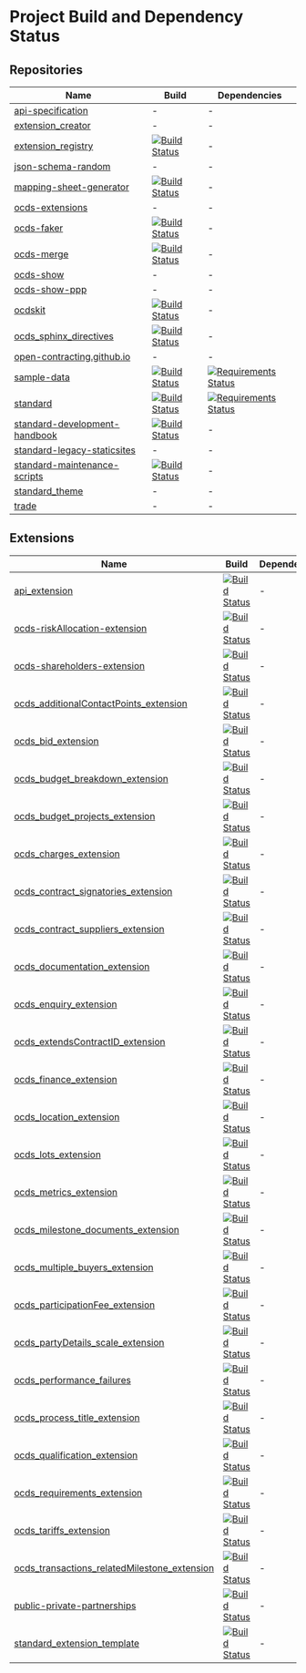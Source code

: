 # Project Build and Dependency Status

## Repositories

Name|Build|Dependencies
-|-|-
[api-specification](https://github.com/open-contracting/api-specification)|-|-
[extension_creator](https://github.com/open-contracting/extension_creator)|-|-
[extension_registry](https://github.com/open-contracting/extension_registry)|[![Build Status](https://travis-ci.org/open-contracting/extension_registry.svg)](https://travis-ci.org/open-contracting/extension_registry)|-
[json-schema-random](https://github.com/open-contracting/json-schema-random)|-|-
[mapping-sheet-generator](https://github.com/open-contracting/mapping-sheet-generator)|[![Build Status](https://travis-ci.org/open-contracting/mapping-sheet-generator.svg)](https://travis-ci.org/open-contracting/mapping-sheet-generator)|-
[ocds-extensions](https://github.com/open-contracting/ocds-extensions)|-|-
[ocds-faker](https://github.com/open-contracting/ocds-faker)|[![Build Status](https://travis-ci.org/open-contracting/ocds-faker.svg)](https://travis-ci.org/open-contracting/ocds-faker)|-
[ocds-merge](https://github.com/open-contracting/ocds-merge)|[![Build Status](https://travis-ci.org/open-contracting/ocds-merge.svg)](https://travis-ci.org/open-contracting/ocds-merge)|-
[ocds-show](https://github.com/open-contracting/ocds-show)|-|-
[ocds-show-ppp](https://github.com/open-contracting/ocds-show-ppp)|-|-
[ocdskit](https://github.com/open-contracting/ocdskit)|[![Build Status](https://travis-ci.org/open-contracting/ocdskit.svg)](https://travis-ci.org/open-contracting/ocdskit)|-
[ocds_sphinx_directives](https://github.com/open-contracting/ocds_sphinx_directives)|[![Build Status](https://travis-ci.org/open-contracting/ocds_sphinx_directives.svg)](https://travis-ci.org/open-contracting/ocds_sphinx_directives)|-
[open-contracting.github.io](https://github.com/open-contracting/open-contracting.github.io)|-|-
[sample-data](https://github.com/open-contracting/sample-data)|[![Build Status](https://travis-ci.org/open-contracting/sample-data.svg)](https://travis-ci.org/open-contracting/sample-data)|[![Requirements Status](https://requires.io/github/open-contracting/sample-data/requirements.svg)](https://requires.io/github/open-contracting/sample-data/requirements/)
[standard](https://github.com/open-contracting/standard)|[![Build Status](https://travis-ci.org/open-contracting/standard.svg)](https://travis-ci.org/open-contracting/standard)|[![Requirements Status](https://requires.io/github/open-contracting/standard/requirements.svg)](https://requires.io/github/open-contracting/standard/requirements/)
[standard-development-handbook](https://github.com/open-contracting/standard-development-handbook)|[![Build Status](https://travis-ci.org/open-contracting/standard-development-handbook.svg)](https://travis-ci.org/open-contracting/standard-development-handbook)|-
[standard-legacy-staticsites](https://github.com/open-contracting/standard-legacy-staticsites)|-|-
[standard-maintenance-scripts](https://github.com/open-contracting/standard-maintenance-scripts)|[![Build Status](https://travis-ci.org/open-contracting/standard-maintenance-scripts.svg)](https://travis-ci.org/open-contracting/standard-maintenance-scripts)|-
[standard_theme](https://github.com/open-contracting/standard_theme)|-|-
[trade](https://github.com/open-contracting/trade)|-|-

## Extensions

Name|Build|Dependencies
-|-|-
[api_extension](https://github.com/open-contracting/api_extension)|[![Build Status](https://travis-ci.org/open-contracting/api_extension.svg)](https://travis-ci.org/open-contracting/api_extension)|-
[ocds-riskAllocation-extension](https://github.com/open-contracting/ocds-riskAllocation-extension)|[![Build Status](https://travis-ci.org/open-contracting/ocds-riskAllocation-extension.svg)](https://travis-ci.org/open-contracting/ocds-riskAllocation-extension)|-
[ocds-shareholders-extension](https://github.com/open-contracting/ocds-shareholders-extension)|[![Build Status](https://travis-ci.org/open-contracting/ocds-shareholders-extension.svg)](https://travis-ci.org/open-contracting/ocds-shareholders-extension)|-
[ocds_additionalContactPoints_extension](https://github.com/open-contracting/ocds_additionalContactPoints_extension)|[![Build Status](https://travis-ci.org/open-contracting/ocds_additionalContactPoints_extension.svg)](https://travis-ci.org/open-contracting/ocds_additionalContactPoints_extension)|-
[ocds_bid_extension](https://github.com/open-contracting/ocds_bid_extension)|[![Build Status](https://travis-ci.org/open-contracting/ocds_bid_extension.svg)](https://travis-ci.org/open-contracting/ocds_bid_extension)|-
[ocds_budget_breakdown_extension](https://github.com/open-contracting/ocds_budget_breakdown_extension)|[![Build Status](https://travis-ci.org/open-contracting/ocds_budget_breakdown_extension.svg)](https://travis-ci.org/open-contracting/ocds_budget_breakdown_extension)|-
[ocds_budget_projects_extension](https://github.com/open-contracting/ocds_budget_projects_extension)|[![Build Status](https://travis-ci.org/open-contracting/ocds_budget_projects_extension.svg)](https://travis-ci.org/open-contracting/ocds_budget_projects_extension)|-
[ocds_charges_extension](https://github.com/open-contracting/ocds_charges_extension)|[![Build Status](https://travis-ci.org/open-contracting/ocds_charges_extension.svg)](https://travis-ci.org/open-contracting/ocds_charges_extension)|-
[ocds_contract_signatories_extension](https://github.com/open-contracting/ocds_contract_signatories_extension)|[![Build Status](https://travis-ci.org/open-contracting/ocds_contract_signatories_extension.svg)](https://travis-ci.org/open-contracting/ocds_contract_signatories_extension)|-
[ocds_contract_suppliers_extension](https://github.com/open-contracting/ocds_contract_suppliers_extension)|[![Build Status](https://travis-ci.org/open-contracting/ocds_contract_suppliers_extension.svg)](https://travis-ci.org/open-contracting/ocds_contract_suppliers_extension)|-
[ocds_documentation_extension](https://github.com/open-contracting/ocds_documentation_extension)|[![Build Status](https://travis-ci.org/open-contracting/ocds_documentation_extension.svg)](https://travis-ci.org/open-contracting/ocds_documentation_extension)|-
[ocds_enquiry_extension](https://github.com/open-contracting/ocds_enquiry_extension)|[![Build Status](https://travis-ci.org/open-contracting/ocds_enquiry_extension.svg)](https://travis-ci.org/open-contracting/ocds_enquiry_extension)|-
[ocds_extendsContractID_extension](https://github.com/open-contracting/ocds_extendsContractID_extension)|[![Build Status](https://travis-ci.org/open-contracting/ocds_extendsContractID_extension.svg)](https://travis-ci.org/open-contracting/ocds_extendsContractID_extension)|-
[ocds_finance_extension](https://github.com/open-contracting/ocds_finance_extension)|[![Build Status](https://travis-ci.org/open-contracting/ocds_finance_extension.svg)](https://travis-ci.org/open-contracting/ocds_finance_extension)|-
[ocds_location_extension](https://github.com/open-contracting/ocds_location_extension)|[![Build Status](https://travis-ci.org/open-contracting/ocds_location_extension.svg)](https://travis-ci.org/open-contracting/ocds_location_extension)|-
[ocds_lots_extension](https://github.com/open-contracting/ocds_lots_extension)|[![Build Status](https://travis-ci.org/open-contracting/ocds_lots_extension.svg)](https://travis-ci.org/open-contracting/ocds_lots_extension)|-
[ocds_metrics_extension](https://github.com/open-contracting/ocds_metrics_extension)|[![Build Status](https://travis-ci.org/open-contracting/ocds_metrics_extension.svg)](https://travis-ci.org/open-contracting/ocds_metrics_extension)|-
[ocds_milestone_documents_extension](https://github.com/open-contracting/ocds_milestone_documents_extension)|[![Build Status](https://travis-ci.org/open-contracting/ocds_milestone_documents_extension.svg)](https://travis-ci.org/open-contracting/ocds_milestone_documents_extension)|-
[ocds_multiple_buyers_extension](https://github.com/open-contracting/ocds_multiple_buyers_extension)|[![Build Status](https://travis-ci.org/open-contracting/ocds_multiple_buyers_extension.svg)](https://travis-ci.org/open-contracting/ocds_multiple_buyers_extension)|-
[ocds_participationFee_extension](https://github.com/open-contracting/ocds_participationFee_extension)|[![Build Status](https://travis-ci.org/open-contracting/ocds_participationFee_extension.svg)](https://travis-ci.org/open-contracting/ocds_participationFee_extension)|-
[ocds_partyDetails_scale_extension](https://github.com/open-contracting/ocds_partyDetails_scale_extension)|[![Build Status](https://travis-ci.org/open-contracting/ocds_partyDetails_scale_extension.svg)](https://travis-ci.org/open-contracting/ocds_partyDetails_scale_extension)|-
[ocds_performance_failures](https://github.com/open-contracting/ocds_performance_failures)|[![Build Status](https://travis-ci.org/open-contracting/ocds_performance_failures.svg)](https://travis-ci.org/open-contracting/ocds_performance_failures)|-
[ocds_process_title_extension](https://github.com/open-contracting/ocds_process_title_extension)|[![Build Status](https://travis-ci.org/open-contracting/ocds_process_title_extension.svg)](https://travis-ci.org/open-contracting/ocds_process_title_extension)|-
[ocds_qualification_extension](https://github.com/open-contracting/ocds_qualification_extension)|[![Build Status](https://travis-ci.org/open-contracting/ocds_qualification_extension.svg)](https://travis-ci.org/open-contracting/ocds_qualification_extension)|-
[ocds_requirements_extension](https://github.com/open-contracting/ocds_requirements_extension)|[![Build Status](https://travis-ci.org/open-contracting/ocds_requirements_extension.svg)](https://travis-ci.org/open-contracting/ocds_requirements_extension)|-
[ocds_tariffs_extension](https://github.com/open-contracting/ocds_tariffs_extension)|[![Build Status](https://travis-ci.org/open-contracting/ocds_tariffs_extension.svg)](https://travis-ci.org/open-contracting/ocds_tariffs_extension)|-
[ocds_transactions_relatedMilestone_extension](https://github.com/open-contracting/ocds_transactions_relatedMilestone_extension)|[![Build Status](https://travis-ci.org/open-contracting/ocds_transactions_relatedMilestone_extension.svg)](https://travis-ci.org/open-contracting/ocds_transactions_relatedMilestone_extension)|-
[public-private-partnerships](https://github.com/open-contracting/public-private-partnerships)|[![Build Status](https://travis-ci.org/open-contracting/public-private-partnerships.svg)](https://travis-ci.org/open-contracting/public-private-partnerships)|-
[standard_extension_template](https://github.com/open-contracting/standard_extension_template)|[![Build Status](https://travis-ci.org/open-contracting/standard_extension_template.svg)](https://travis-ci.org/open-contracting/standard_extension_template)|-
